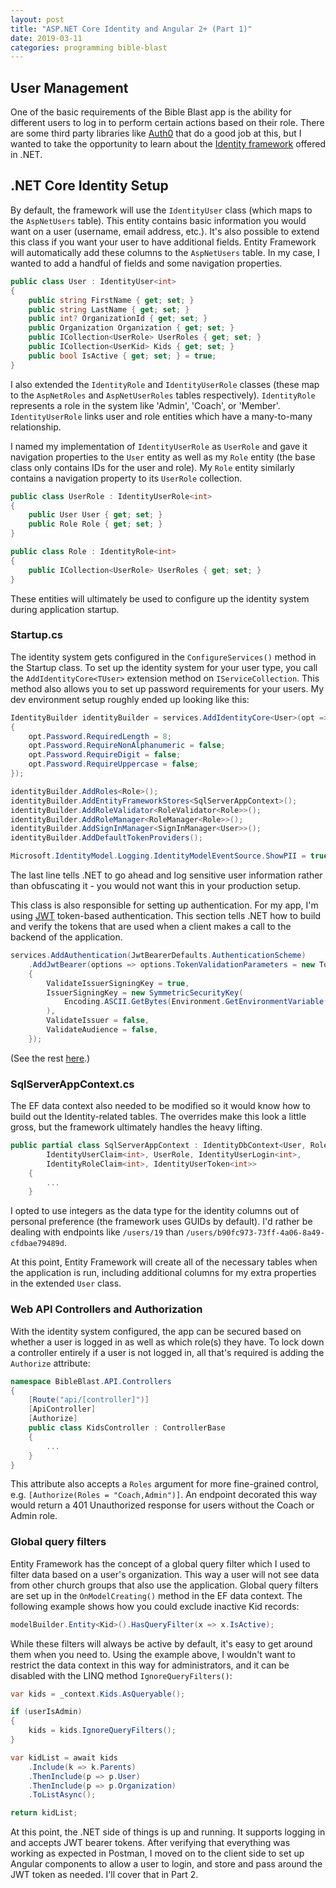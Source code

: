 ```yaml
---
layout: post
title: "ASP.NET Core Identity and Angular 2+ (Part 1)"
date: 2019-03-11
categories: programming bible-blast
---
```

## User Management
One of the basic requirements of the Bible Blast app is the ability for different users to log in to perform certain actions based on their role. There are some third party libraries like [Auth0](https://auth0.com) that do a good job at this, but I wanted to take the opportunity to learn about the [Identity framework](https://docs.microsoft.com/en-us/aspnet/core/security/authentication/identity?view=aspnetcore-2.2&tabs=visual-studio) offered in .NET.

## .NET Core Identity Setup
By default, the framework will use the `IdentityUser` class (which maps to the `AspNetUsers` table). This entity contains basic information you would want on a user (username, email address, etc.). It's also possible to extend this class if you want your user to have additional fields. Entity Framework will automatically add these columns to the `AspNetUsers` table. In my case, I wanted to add a handful of fields and some navigation properties.

```csharp
public class User : IdentityUser<int>
{
    public string FirstName { get; set; }
    public string LastName { get; set; }
    public int? OrganizationId { get; set; }
    public Organization Organization { get; set; }
    public ICollection<UserRole> UserRoles { get; set; }
    public ICollection<UserKid> Kids { get; set; }
    public bool IsActive { get; set; } = true;
}
```

I also extended the `IdentityRole` and `IdentityUserRole` classes (these map to the `AspNetRoles` and `AspNetUserRoles` tables respectively). `IdentityRole` represents a role in the system like 'Admin', 'Coach', or 'Member'. `IdentityUserRole` links user and role entities which have a many-to-many relationship.

I named my implementation of `IdentityUserRole` as `UserRole` and gave it navigation properties to the `User` entity as well as my `Role` entity (the base class only contains IDs for the user and role). My `Role` entity similarly contains a navigation property to its `UserRole` collection.

```csharp
public class UserRole : IdentityUserRole<int>
{
    public User User { get; set; }
    public Role Role { get; set; }
}

public class Role : IdentityRole<int>
{
    public ICollection<UserRole> UserRoles { get; set; }
}
```

These entities will ultimately be used to configure up the identity system during application startup.

### Startup.cs
The identity system gets configured in the `ConfigureServices()` method in the Startup class. To set up the identity system for your user type, you call the `AddIdentityCore<TUser>` extension method on `IServiceCollection`. This method also allows you to set up password requirements for your users. My dev environment setup roughly ended up looking like this:

```csharp
IdentityBuilder identityBuilder = services.AddIdentityCore<User>(opt =>
{
    opt.Password.RequiredLength = 8;
    opt.Password.RequireNonAlphanumeric = false;
    opt.Password.RequireDigit = false;
    opt.Password.RequireUppercase = false;
});

identityBuilder.AddRoles<Role>();
identityBuilder.AddEntityFrameworkStores<SqlServerAppContext>();
identityBuilder.AddRoleValidator<RoleValidator<Role>>();
identityBuilder.AddRoleManager<RoleManager<Role>>();
identityBuilder.AddSignInManager<SignInManager<User>>();
identityBuilder.AddDefaultTokenProviders();

Microsoft.IdentityModel.Logging.IdentityModelEventSource.ShowPII = true;
```
The last line tells .NET to go ahead and log sensitive user information rather than obfuscating it - you would not want this in your production setup.

This class is also responsible for setting up authentication. For my app, I'm using [JWT](https://jwt.io) token-based authentication. This section tells .NET how to build and verify the tokens that are used when a client makes a call to the backend of the application.

```csharp
services.AddAuthentication(JwtBearerDefaults.AuthenticationScheme)
    .AddJwtBearer(options => options.TokenValidationParameters = new TokenValidationParameters
    {
        ValidateIssuerSigningKey = true,
        IssuerSigningKey = new SymmetricSecurityKey(
            Encoding.ASCII.GetBytes(Environment.GetEnvironmentVariable("SHARED_KEY"))
        ),
        ValidateIssuer = false,
        ValidateAudience = false,
    });
```

(See the rest [here](https://github.com/ppalms/bible-blast/blob/master/BibleBlast.API/Startup.cs).)

### SqlServerAppContext.cs
The EF data context also needed to be modified so it would know how to build out the Identity-related tables. The overrides make this look a little gross, but the framework ultimately handles the heavy lifting.

```csharp
public partial class SqlServerAppContext : IdentityDbContext<User, Role, int,
        IdentityUserClaim<int>, UserRole, IdentityUserLogin<int>,
        IdentityRoleClaim<int>, IdentityUserToken<int>>
    {
        ...
    }
```

I opted to use integers as the data type for the identity columns out of personal preference (the framework uses GUIDs by default). I'd rather be dealing with endpoints like `/users/19` than `/users/b90fc973-73ff-4a06-8a49-cfdbae79489d`.

At this point, Entity Framework will create all of the necessary tables when the application is run, including additional columns for my extra properties in the extended `User` class.

### Web API Controllers and Authorization
With the identity system configured, the app can be secured based on whether a user is logged in as well as which role(s) they have. To lock down a controller entirely if a user is not logged in, all that's required is adding the `Authorize` attribute:
```csharp
namespace BibleBlast.API.Controllers
{
    [Route("api/[controller]")]
    [ApiController]
    [Authorize]
    public class KidsController : ControllerBase
    {
        ...
    }
}
```

This attribute also accepts a `Roles` argument for more fine-grained control, e.g. `[Authorize(Roles = "Coach,Admin")]`. An endpoint decorated this way would return a 401 Unauthorized response for users without the Coach or Admin role.

### Global query filters
Entity Framework has the concept of a global query filter which I used to filter data based on a user's organization. This way a user will not see data from other church groups that also use the application. Global query filters are set up in the `OnModelCreating()` method in the EF data context. The following example shows how you could exclude inactive Kid records:

```csharp
modelBuilder.Entity<Kid>().HasQueryFilter(x => x.IsActive);
```

While these filters will always be active by default, it's easy to get around them when you need to. Using the example above, I wouldn't want to restrict the data context in this way for administrators, and it can be disabled with the LINQ method `IgnoreQueryFilters()`:

```csharp
var kids = _context.Kids.AsQueryable();

if (userIsAdmin)
{
    kids = kids.IgnoreQueryFilters();
}

var kidList = await kids
    .Include(k => k.Parents)
    .ThenInclude(p => p.User)
    .ThenInclude(p => p.Organization)
    .ToListAsync();

return kidList;
```

At this point, the .NET side of things is up and running. It supports logging in and accepts JWT bearer tokens. After verifying that everything was working as expected in Postman, I moved on to the client side to set up Angular components to allow a user to login, and store and pass around the JWT token as needed. I'll cover that in Part 2.
